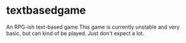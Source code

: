 # textbasedgame
An RPG-ish text-based game
This game is currently unstable and very basic, but can kind of be played. Just don't expect a lot.